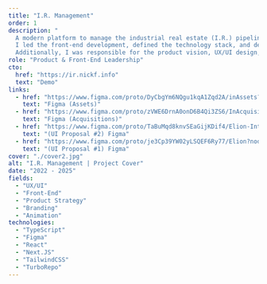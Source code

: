 ```yaml
---
title: "I.R. Management"
order: 1
description: "
  A modern platform to manage the industrial real estate (I.R.) pipeline — from deal discovery and comparison to acquisition, asset management, debt tracking, and other tools with AI-powered features.
  I led the front-end development, defined the technology stack, and designed the system architecture.
  Additionally, I was responsible for the product vision, UX/UI design, and overall product strategy, aligning technical execution with business goals."
role: "Product & Front-End Leadership"
cto:
  href: "https://ir.nickf.info"
  text: "Demo"
links:
  - href: "https://www.figma.com/proto/DyCbgYm6NQgu1kqA1Zqd2A/inAssets?node-id=1-2&p=f&t=aA4wnI9jBizjeAkx-1&scaling=scale-down-width&content-scaling=fixed&page-id=0%3A1&starting-point-node-id=1%3A2"
    text: "Figma (Assets)"
  - href: "https://www.figma.com/proto/zVWE6DrnA0onD6B4Qi3ZS6/InAcquisition?t=kAtD5kMipVjjtCZr-1&scaling=scale-down-width&content-scaling=fixed&page-id=0%3A1&node-id=4-2&starting-point-node-id=4%3A2"
    text: "Figma (Acquisitions)"
  - href: "https://www.figma.com/proto/TaBuMqd8knvSEaGijKDif4/Elion-Intelligence?node-id=311-6556&starting-point-node-id=311%3A6556&t=L93jxDneE0NuM0fB-1&show-proto-sidebar=1&scaling=scale-down-width&content-scaling=fixed"
    text: "(UI Proposal #2) Figma"
  - href: "https://www.figma.com/proto/je3Cp39YW02yLSQEF6Ry77/Elion?node-id=563-4524&t=BeNZZFrXW13qG1uw-1&scaling=scale-down-width&content-scaling=fixed&page-id=0%3A1&starting-point-node-id=546%3A3866&show-proto-sidebar=1"
    text: "(UI Proposal #1) Figma"
cover: "./cover2.jpg"
alt: "I.R. Management | Project Cover"
date: "2022 - 2025"
fields:
  - "UX/UI"
  - "Front-End"
  - "Product Strategy"
  - "Branding"
  - "Animation"
technologies:
  - "TypeScript"
  - "Figma"
  - "React"
  - "Next.JS"
  - "TailwindCSS"
  - "TurboRepo"
---
```

